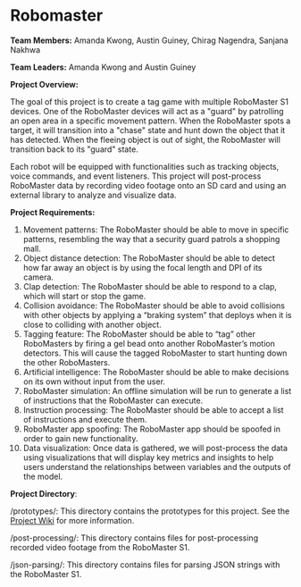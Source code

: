 # Robomaster

**Team Members:** Amanda Kwong, Austin Guiney, Chirag Nagendra, Sanjana Nakhwa

**Team Leaders:** Amanda Kwong and Austin Guiney

**Project Overview:**

The goal of this project is to create a tag game with multiple RoboMaster S1 devices. One of the RoboMaster 
devices will act as a "guard" by patrolling an open area in a specific movement pattern. When the RoboMaster 
spots a target, it will transition into a "chase" state and hunt down the object that it has detected. When the 
fleeing object is out of sight, the RoboMaster will transition back to its "guard" state.  

Each robot will be equipped with functionalities such as tracking objects, voice commands, and event listeners. 
This project will post-process RoboMaster data by recording video footage onto an SD card and using an external 
library to analyze and visualize data.

**Project Requirements:**
1. Movement patterns: The RoboMaster should be able to move in specific patterns, resembling the way that a security guard patrols a shopping mall.
2. Object distance detection: The RoboMaster should be able to detect how far away an object is by using the focal length and DPI of its camera.
3. Clap detection: The RoboMaster should be able to respond to a clap, which will start or stop the game.
4. Collision avoidance: The RoboMaster should be able to avoid collisions with other objects by applying a “braking system” that deploys when it is close to colliding with another object.
5. Tagging feature: The RoboMaster should be able to “tag” other RoboMasters by firing a gel bead onto another RoboMaster’s motion detectors. This will cause the tagged RoboMaster to start hunting down the other RoboMasters.
6. Artificial intelligence: The RoboMaster should be able to make decisions on its own without input from the user.
7. RoboMaster simulation: An offline simulation will be run to generate a list of instructions that the RoboMaster can execute.
8. Instruction processing: The RoboMaster should be able to accept a list of instructions and execute them.
9. RoboMaster app spoofing: The RoboMaster app should be spoofed in order to gain new functionality.
10. Data visualization: Once data is gathered, we will post-process the data using visualizations that will display key metrics and insights to help users understand the relationships between variables and the outputs of the model.

**Project Directory**:

/prototypes/: This directory contains the prototypes for this project. See the [Project Wiki](https://github.com/amandakwong898/robomaster/wiki/Prototypes) for more information.

/post-processing/: This directory contains files for post-processing recorded video footage from the RoboMaster S1.

/json-parsing/: This directory contains files for parsing JSON strings with the RoboMaster S1.